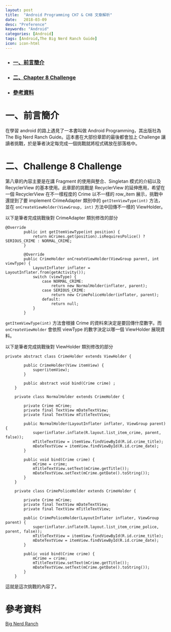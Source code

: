 ```yaml
---
layout: post
title:  "Android Programming CH7 & CH8 文章解析"
date:   2018-03-09
desc: "Preference"
keywords: "Android"
categories: [Android]
tags: [Android,The Big Nerd Ranch Guide]
icon: icon-html
---
```


* ### [一、前言簡介](#1)
* ### [二、Chapter 8 Challenge](#2)
* ### [參考資料](#3)

<h2 id="1"></h2>

# 一、前言簡介

在學習 android 的路上遇見了一本書叫做 Android Programming，其出版社為 The Big Nerd Ranch Guide。這本書在大部份章節的最後都會加上 Challenge 讓讀者挑戰，於是筆者決定每完成一個挑戰就將程式碼放在部落格中。

# 二、Challenge 8 Challenge

第八章的內容主要是在講 Fragment 的使用與整合、Singletan 模式的介紹以及 RecyclerView 的基本使用。此章節的挑戰是 RecyclerView 的延伸應用，希望在一個 RecyclerView 在不一樣程度的 Crime 以不一樣的 row_item 展示，挑戰中還提到了要 implement CrimeAdapter 類別中的  `getItenViewType(int)` 方法，並在 `onCreateViewHolder(ViewGroup, int)` 方法中回傳不一樣的 ViewHolder。

以下是筆者完成挑戰後對 CrimeAdapter 類別修改的部分

```
@Override
        public int getItemViewType(int position) {
            return mCrimes.get(position).isRequiresPolice() ? SERIOUS_CRIME : NORMAL_CRIME;
        }

        @Override
        public CrimeHolder onCreateViewHolder(ViewGroup parent, int viewType) {
            LayoutInflater inflater = LayoutInflater.from(getActivity());
            switch (viewType) {
                case NORMAL_CRIME:
                    return new NormalHolder(inflater, parent);
                case SERIOUS_CRIME:
                    return new CrimePoliceHolder(inflater, parent);
                default:
                    return null;
            }
        }
```
`getItemViewType(int)` 方法會根據 Crime 的資料來決定是要回傳什麼數字。而 `onCreateViewHolder` 會依照 viewType 的數字決定以哪一個 ViewHolder 展現資料。

以下是筆者完成挑戰後對 ViewHolder 類別修改的部分

```
private abstract class CrimeHolder extends ViewHolder {

        public CrimeHolder(View itemView) {
            super(itemView);
        }

        public abstract void bind(Crime crime) ;
    }

    private class NormalHolder extends CrimeHolder {

        private Crime mCrime;
        private final TextView mDateTextView;
        private final TextView mTitleTextView;

        public NormalHolder(LayoutInflater inflater, ViewGroup parent) {
            super(inflater.inflate(R.layout.list_item_crime, parent, false));
            mTitleTextView = itemView.findViewById(R.id.crime_title);
            mDateTextView = itemView.findViewById(R.id.crime_date);
        }

        public void bind(Crime crime) {
            mCrime = crime;
            mTitleTextView.setText(mCrime.getTitle());
            mDateTextView.setText(mCrime.getDate().toString());
        }
    }

    private class CrimePoliceHolder extends CrimeHolder {

        private Crime mCrime;
        private final TextView mDateTextView;
        private final TextView mTitleTextView;

        public CrimePoliceHolder(LayoutInflater inflater, ViewGroup parent) {
            super(inflater.inflate(R.layout.list_item_crime_police, parent, false));
            mTitleTextView = itemView.findViewById(R.id.crime_title);
            mDateTextView = itemView.findViewById(R.id.crime_date);
        }

        public void bind(Crime crime) {
            mCrime = crime;
            mTitleTextView.setText(mCrime.getTitle());
            mDateTextView.setText(mCrime.getDate().toString());
        }
    }
```

這就是這次挑戰的內容了。

# 參考資料
[Big Nerd Ranch](https://forums.bignerdranch.com/)